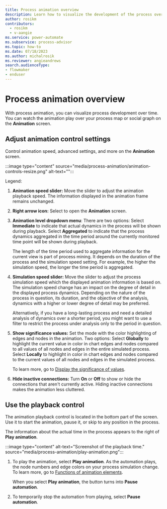 ```yaml
---
title: Process animation overview
description: Learn how to visualize the development of the process over time in Power Automate Process Mining.
author: rosikm
contributors:
  - rosikm
  - v-aangie
ms.service: power-automate
ms.subservice: process-advisor
ms.topic: how-to
ms.date: 07/18/2023
ms.author: michalrosik
ms.reviewer: angieandrews
search.audienceType:
- flowmaker
- enduser
---
```


# Process animation overview

With process animation, you can visualize process development over time. You can watch the animation play over your process map or social graph on the **Animation** screen.

## Adjust animation control settings

Control animation speed, advanced settings, and more on the **Animation** screen.

:::image type="content" source="media/process-animation/animation-controls-resize.png" alt-text="<alt text>":::

Legend:

1. **Animation speed slider:** Move the slider to adjust the animation playback speed. The information displayed in the animation frame remains unchanged.

1. **Right arrow icon:** Select to open the **Animation** screen.

1. **Animation level dropdown menu**: There are two options: Select **Immediate** to indicate that actual dynamics in the process will be shown during playback. Select **Aggregated** to indicate that the process dynamics aggregated in the time period around the currently monitored time point will be shown during playback.

    The length of the time period used to aggregate information for the current view is part of process mining. It depends on the duration of the process and the simulation speed setting. For example, the higher the simulation speed, the longer the time period is aggregated.

1. **Simulation speed slider:** Move the slider to adjust the process simulation speed which the displayed animation information is based on. The simulation speed change has an impact on the degree of detail in the displayed process dynamics. Depending on the nature of the process in question, its duration, and the objective of the analysis, dynamics with a higher or lower degree of detail may be preferred.

    Alternatively, if you have a long-lasting process and need a detailed analysis of dynamics over a shorter period, you might want to use a filter to restrict the process under analysis only to the period in question.

1. **Show significance values:** Set the mode with the color highlighting of edges and nodes in the animation. Two options: Select **Globally** to highlight the current value in color in chart edges and nodes compared to all values of all nodes and edges in the entire simulated process. Select **Locally** to highlight in color in chart edges and nodes compared to the current values of all nodes and edges in the simulated process.

    To learn more, go to [Display the significance of values](animation-elements.md#display-the-significance-of-values).

1. **Hide inactive connections:** Turn **On** or **Off** to show or hide the connections that aren't currently active. Hiding inactive connections makes the animation less cluttered.

## Use the playback control

The animation playback control is located in the bottom part of the screen. Use it to start the animation, pause it, or skip to any position in the process.

The information about the actual time in the process appears to the right of **Play animation**. 

:::image type="content" alt-text="Screenshot of the playback time." source="media/process-animation/play-animation.png":::

1. To play the animation, select **Play animation**. As the automation plays, the node numbers and edge colors on your process simulation change. To learn more, go to [Functions of animation elements](animation-elements.md).

    When you select **Play animation**, the button turns into **Pause automation**.

1. To temporarily stop the automation from playing, select **Pause automation**.

